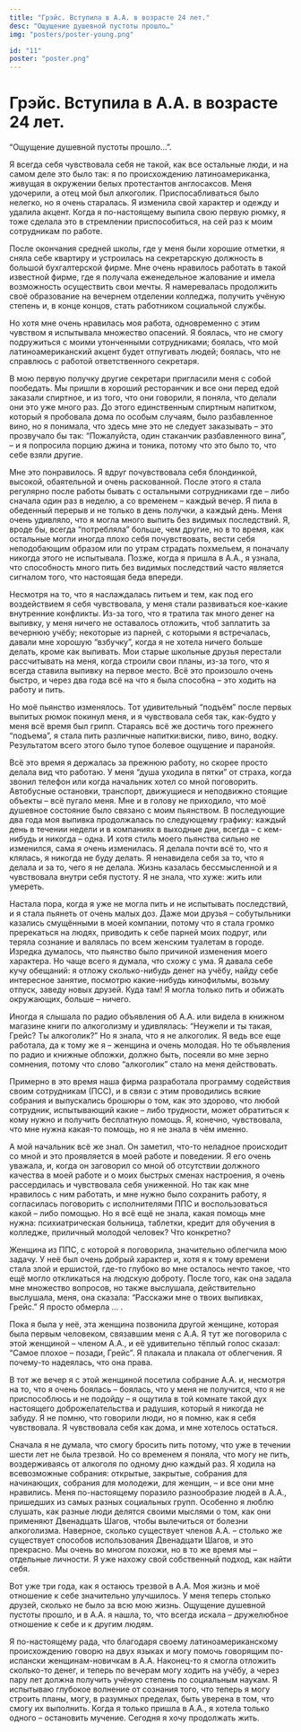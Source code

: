 ```yaml
---
title: "Грэйс. Вступила в А.А. в возрасте 24 лет."
desc: "Ощущение душевной пустоты прошло…"
img: "posters/poster-young.png"

id: "11"
poster: "poster.png"
---
```


# Грэйс. Вступила в А.А. в возрасте 24 лет.

“Ощущение душевной пустоты прошло…”.

Я всегда себя чувствовала себя не такой, как все остальные люди, и на самом деле это было так: я по происхождению латиноамериканка, живущая в окружении белых протестантов англосаксов. Меня удочерили, а отец мой был алкоголик. Приспосабливаться было нелегко, но я очень старалась. Я изменила свой характер и одежду и удалила акцент. Когда я по-настоящему выпила свою первую рюмку, я тоже сделала это в стремлении приспособиться, на сей раз к моим сотрудникам по работе.

После окончания средней школы, где у меня были хорошие отметки, я сняла себе квартиру и устроилась на секретарскую должность в большой бухгалтерской фирме. Мне очень нравилось работать в такой известной фирме, где я получала еженедельное жалование и имела возможность осуществить свои мечты. Я намеревалась продолжить своё образование на вечернем отделении колледжа, получить учёную степень и, в конце концов, стать работником социальной службы.

Но хотя мне очень нравилась моя работа, одновременно с этим чувством я испытывала множество опасений. Я боялась, что не смогу подружиться с моими утонченными сотрудниками; боялась, что мой латиноамериканский акцент будет отпугивать людей; боялась, что не справлюсь с работой ответственного секретаря.

В мою первую получку другие секретари пригласили меня с собой пообедать. Мы пришли в хороший ресторанчик и все они перед едой заказали спиртное, и из того, что они говорили, я поняла, что делали они это уже много раз. До этого единственным спиртным напитком, который я пробовала дома по особым случаям, было разбавленное вино, но я понимала, что здесь мне это не следует заказывать – это прозвучало бы так: “Пожалуйста, один стаканчик разбавленного вина”, – и я попросила порцию джина и тоника, потому что это было то, что себе взяли другие.

Мне это понравилось. Я вдруг почувствовала себя блондинкой, высокой, обаятельной и очень раскованной. После этого я стала регулярно после работы бывать с остальными сотрудниками где – либо сначала один раз в неделю, а со временем – каждый вечер. Я пила в обеденный перерыв и не только в день получки, а каждый день. Меня очень удивляло, что я могла много выпить без видимых последствий. Я, вроде бы, всегда “потребляла” больше, чем другие, но в то время, как остальные могли иногда плохо себя почувствовать, вести себя неподобающим образом или по утрам страдать похмельем, я поначалу никогда этого не испытывала. Позже, когда я пришла в А.А., я узнала, что способность много пить без видимых последствий часто является сигналом того, что настоящая беда впереди.

Несмотря на то, что я наслаждалась питьем и тем, как под его воздействием я себя чувствовала, у меня стали развиваться кое-какие внутренние конфликты. Из-за того, что я тратила так много денег на выпивку, у меня ничего не оставалось отложить, чтоб заплатить за вечернюю учёбу; некоторые из парней, с которыми я встречалась, давали мне хорошую “взбучку”, когда я не хотела ничего больше делать, кроме как выпивать. Мои старые школьные друзья перестали рассчитывать на меня, когда строили свои планы, из-за того, что я всегда ставила выпивку на первое место. Всё это произошло очень быстро, и через два года всё на что я была способна – это ходить на работу и пить.

Но моё пьянство изменялось. Тот удивительный “подъём” после первых выпитых рюмок покинул меня, и я чувствовала себя так, как-будто у меня всё время был грипп. Стараясь всё же достичь того прежнего “подъема”, я стала пить различные напитки:виски, пиво, вино, водку. Результатом всего этого было тупое болевое ощущение и паранойя.

Всё это время я держалась за прежнюю работу, но скорее просто делала вид что работаю. У меня “душа уходила в пятки” от страха, когда звонил телефон или когда начальник хотел со мной поговорить. Автобусные остановки, транспорт, движущиеся и неподвижно стоящие объекты – всё пугало меня. Мне и в голову не приходило, что моё душевное состояние было связано с моим пьянством. В последующие два года моя выпивка продолжалась по следующему графику: каждый день в течении недели и в компаниях в выходные дни, всегда – с кем-нибудь и никогда – одна. И хотя стиль моего пьянства сильно не изменился, сама я очень изменилась. Я делала почти всё то, что я клялась, я никогда не буду делать. Я ненавидела себя за то, что я делала и за то, чего я не делала. Жизнь казалась бессмысленной и я чувствовала внутри себя пустоту. Я не знала, что хуже: жить или умереть.

Настала пора, когда я уже не могла пить и не испытывать последствий, и я стала пьянеть от очень малых доз. Даже мои друзья – собутыльники казались смущёнными в моей компании, потому что я стала громко пререкаться на людях, приводить к себе парней моих подруг, или теряла сознание и валялась по всем женским туалетам в городе. Изредка думалось, что пьянство было причиной изменения моего характера. Но чаще всего я думала, что схожу с ума. Я давала себе кучу обещаний: я отложу сколько-нибудь денег на учёбу, найду себе интересное занятие, посмотрю какие-нибудь кинофильмы, возьму отпуск, заведу новых друзей. Куда там! Я могла только пить и обижать окружающих, больше – ничего.

Иногда я слышала по радио объявления об А.А. или видела в книжном магазине книги по алкоголизму и удивлялась: “Неужели и ты такая, Грейс? Ты алкоголик?” Но я знала, что я не алкоголик. Я ведь все еще работала, да к тому же я – женщина и очень молодая. Но те объявления по радио и книжные обложки, должно быть, посеяли во мне зерно сомнения, потому что слово “алкоголик” стало на меня действовать.

Примерно в это время наша фирма разработала программу содействия своим сотрудникам (ПСС), и в связи с этим проводились всякие собрания и выпускались брошюры о том, как это здорово, что любой сотрудник, испытывающий какие – либо трудности, может обратиться к кому нужно и получить бесплатную помощь. Я, конечно, чувствовала, что мне нужна какая-то помощь, но я не знала в чём именно.

А мой начальник всё же знал. Он заметил, что-то неладное происходит со мной и это проявляется в моей работе и поведении. Я его очень уважала, и, когда он заговорил со мной об отсутствии должного качества в моей работе и о моих быстрых сменах настроения, я очень рассердилась и чувствовала себя униженной. Но так как мне нравилось с ним работать, и мне нужно было сохранить работу, я согласилась поговорить с исполнителями ППС и воспользоваться какой – либо помощью. Но я всё ещё не знала, какая помощь мне нужна: психиатрическая больница, таблетки, кредит для обучения в колледже, приличный молодой человек? Что конкретно?

Женщина из ППС, с которой я поговорила, значительно облегчила мою задачу. У неё был очень добрый характер и, хотя я к тому времени стала злой и ершистой, где-то глубоко во мне осталось нечто такое, что ещё могло откликаться на людскую доброту. После того, как она задала мне множество вопросов, но также выслушала, действительно выслушала, меня, она сказала: “Расскажи мне о твоих выпивках, Грейс.” Я просто обмерла … .

Пока я была у неё, эта женщина позвонила другой женщине, которая была первым человеком, связавшим меня с А.А. Я тут же поговорила с этой женщиной – членом А.А., и её удивительно тёплый голос сказал: “Самое плохое – позади, Грейс”. Я плакала и плакала от облегчения. Я почему-то надеялась, что она права.

В тот же вечер я с этой женщиной посетила собрание А.А. и, несмотря на то, что я очень боялась – боялась, что у меня не получится, что я не приспособлюсь и не подойду – я ощутила в той комнате такой дух настоящего доброжелательства и радушия, который я никогда не забуду. Я не помню, что говорили люди, но я помню, как я себя чувствовала. Я чувствовала себя как дома, и мне хотелось остаться.

Сначала я не думала, что смогу бросить пить потому, что уже в течении шести лет не была трезвой. Но со временем я поняла, что могу не пить, воздерживаясь от алкоголя по одному дню каждый раз. Я ходила на всевозможные собрания: открытые, закрытые, собрания для начинающих, собрания для молодежи, для женщин, – и все они мне нравились. Меня по-настоящему поразило разнообразие людей в А.А., пришедших из самых разных социальных групп. Особенно я люблю слушать, как разные люди делятся своими мыслями о том, как они применяют Двенадцать Шагов, чтобы вылечиться от болезни алкоголизма. Наверное, сколько существует членов А.А. – столько же существует способов использования Двенадцати Шагов, и это прекрасно. Мы очень во многом похожи, но в то же время мы – отдельные личности. Я уже нахожу свой собственный подход, как найти себя.

Вот уже три года, как я остаюсь трезвой в А.А. Моя жизнь и моё отношение к себе значительно улучшилось. У меня теперь столько друзей, сколько не было за всю мою жизнь. Ощущение душевной пустоты прошло, и в А.А. я нашла, то, что всегда искала – дружелюбное отношение к себе и к другим людям.

Я по-настоящему рада, что благодаря своему латиноамериканскому происхождению говорю на двух языках и могу помочь говорящим по-испански женщинам-новичкам в А.А. Наконец-то я смогла отложить сколько-то денег, и теперь по вечерам могу ходить на учёбу, а через пару лет должна получить учёную степень по социальным наукам. Я испытываю глубокое волнение от сознания того, что теперь я могу строить планы, могу, в разумных пределах, быть уверена в том, что смогу их выполнить. Когда я только пришла в А.А., я хотела только одного – остановить мучение. Сегодня я хочу продолжать жить.
